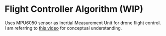 # Flight Controller Algorithm (WIP)

Uses MPU6050 sensor as Inertial Measurement Unit for drone flight control. I am referring to [this video](https://youtu.be/CHSYgLfhwUo) for conceptual understanding.